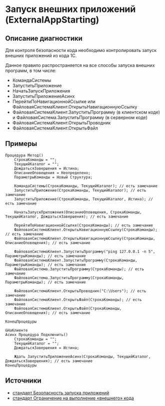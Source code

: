 # Запуск внешних приложений (ExternalAppStarting)

<!-- Блоки выше заполняются автоматически, не трогать -->
## Описание диагностики
<!-- Описание диагностики заполняется вручную. Необходимо понятным языком описать смысл и схему работу -->
Для контроля безопасности кода необходимо контролировать запуск внешних приложений из кода 1С.

Данное правило распространяется на все способы запуска внешних программ, в том числе:
- КомандаСистемы
- ЗапуститьПриложение
- НачатьЗапускПриложения
- ЗапуститьПриложениеАсинх
- ПерейтиПоНавигационнойСсылке или ФайловаяСистемаКлиент.ОткрытьНавигационнуюСсылку
- ФайловаяСистемаКлиент.ЗапуститьПрограмму (в клиентском коде) и ФайловаяСистема.ЗапуститьПрограмму (в серверном коде)
- ФайловаяСистемаКлиент.ОткрытьПроводник
- ФайловаяСистемаКлиент.ОткрытьФайл

## Примеры
<!-- В данном разделе приводятся примеры, на которые диагностика срабатывает, а также можно привести пример, как можно исправить ситуацию -->
```bsl
Процедура Метод()
    СтрокаКоманды = "";
    ТекущийКаталог = "";
    ДождатьсяЗавершения = Истина;
    ОписаниеОповещения = Неопределено;
    ПараметрыКоманды = Новый Структура;

    КомандаСистемы(СтрокаКоманды, ТекущийКаталог); // есть замечание
    ЗапуститьПриложение(СтрокаКоманды, ТекущийКаталог); // есть замечание
    ЗапуститьПриложение(СтрокаКоманды, ТекущийКаталог, Истина); // есть замечание

    НачатьЗапускПриложения(ОписаниеОповещения, СтрокаКоманды, ТекущийКаталог, ДождатьсяЗавершения); // есть замечание

    ПерейтиПоНавигационнойСсылке(СтрокаКоманды); // есть замечание
    ФайловаяСистемаКлиент.ОткрытьНавигационнуюСсылку(СтрокаКоманды); // есть замечание
    ФайловаяСистемаКлиент.ОткрытьНавигационнуюСсылку(СтрокаКоманды, ОписаниеОповещения); // есть замечание

    ФайловаяСистемаКлиент.ЗапуститьПрограмму("ping 127.0.0.1 -n 5", ПараметрыКоманды); // есть замечание
    ФайловаяСистемаКлиент.ЗапуститьПрограмму(СтрокаКоманды, ПараметрыКоманды); // есть замечание
    ФайловаяСистема.ЗапуститьПрограмму(СтрокаКоманды); // есть замечание
    ФайловаяСистема.ЗапуститьПрограмму(СтрокаКоманды, ПараметрыКоманды); // есть замечание

    ФайловаяСистемаКлиент.ОткрытьПроводник("C:\Users"); // есть замечание
    ФайловаяСистемаКлиент.ОткрытьФайл(СтрокаКоманды); // есть замечание
    ФайловаяСистемаКлиент.ОткрытьФайл(СтрокаКоманды, ОписаниеОповещения); // есть замечание

КонецПроцедуры

&НаКлиенте
Асинх Процедура Подключить()
    СтрокаКоманды = "";
    ТекущийКаталог = "";
    ДождатьсяЗавершения = Истина;

    Ждать ЗапуститьПриложениеАсинх(СтрокаКоманды, ТекущийКаталог, ДождатьсяЗавершения); // есть замечание
КонецПроцедуры
```

## Источники
<!-- Необходимо указывать ссылки на все источники, из которых почерпнута информация для создания диагностики -->
<!-- Примеры источников

* Источник: [Стандарт: Тексты модулей](https://its.1c.ru/db/v8std#content:456:hdoc)
* Полезная информация: [Отказ от использования модальных окон](https://its.1c.ru/db/metod8dev#content:5272:hdoc)
* Источник: [Cognitive complexity, ver. 1.4](https://www.sonarsource.com/docs/CognitiveComplexity.pdf) -->
- [стандарт Безопасность запуска приложений](https://its.1c.ru/db/v8std/content/774/hdoc)
- [стандарт Ограничение на выполнение «внешнего» кода](https://its.1c.ru/db/v8std/content/669/hdoc )
